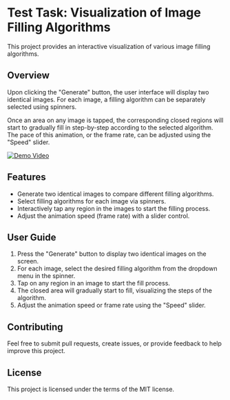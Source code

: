 # Test Task: Visualization of Image Filling Algorithms

This project provides an interactive visualization of various image filling algorithms. 

## Overview

Upon clicking the "Generate" button, the user interface will display two identical images. For each image, a filling algorithm can be separately selected using spinners.

Once an area on any image is tapped, the corresponding closed regions will start to gradually fill in step-by-step according to the selected algorithm. The pace of this animation, or the frame rate, can be adjusted using the "Speed" slider. 

[![Demo Video](demo_image_link.png)](https://github.com/hoopdroid/ImageFillTest/assets/11741512/b6c8b40c-f3d9-4663-9795-3665aa943b2f)


## Features

- Generate two identical images to compare different filling algorithms.
- Select filling algorithms for each image via spinners.
- Interactively tap any region in the images to start the filling process.
- Adjust the animation speed (frame rate) with a slider control.

## User Guide

1. Press the "Generate" button to display two identical images on the screen.
2. For each image, select the desired filling algorithm from the dropdown menu in the spinner.
3. Tap on any region in an image to start the fill process.
4. The closed area will gradually start to fill, visualizing the steps of the algorithm.
5. Adjust the animation speed or frame rate using the "Speed" slider.

## Contributing

Feel free to submit pull requests, create issues, or provide feedback to help improve this project.

## License

This project is licensed under the terms of the MIT license.

